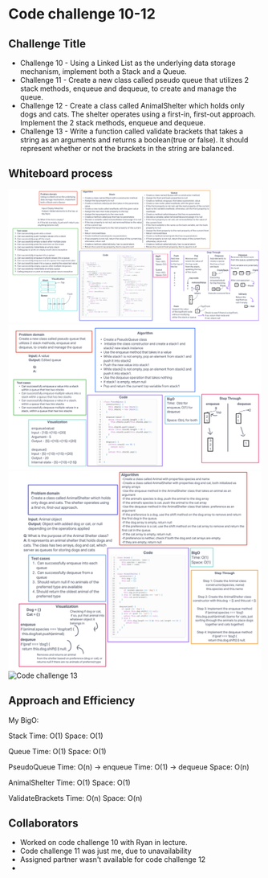 # Code challenge 10-12

## Challenge Title

- Challenge 10 - Using a Linked List as the underlying data storage mechanism, implement both a Stack and a Queue.
- Challenge 11 - Create a new class called pseudo queue that utilizes 2 stack methods, enqueue and dequeue, to create and manage the queue.
- Challenge 12 - Create a class called AnimalShelter which holds only dogs and cats.
The shelter operates using a first-in, first-out approach. Implement the 2 stack methods, enqueue and dequeue.
- Challenge 13 - Write a function called validate brackets that takes a string as an arguments and returns a boolean(true or false). It should represent whether or not the brackets in the string are balanced.

## Whiteboard process

![Code challenge 10](../whiteboard-images/whiteboard10.png)
![Code challenge 11](../whiteboard-images/whiteboard11.png)
![Code challenge 12](../whiteboard-images/whiteboard12.png)
![Code challenge 13](../whiteboard-images/)

## Approach and Efficiency

My BigO:

Stack
Time: O(1)
Space: O(1)

Queue
Time: O(1)
Space: O(1)

PseudoQueue
Time: O(n) -> enqueue
Time: O(1) -> dequeue
Space: O(n)

AnimalShelter
Time: O(1)
Space: O(1)

ValidateBrackets
Time: O(n)
Space: O(n)

## Collaborators

- Worked on code challenge 10 with Ryan in lecture.
- Code challenge 11 was just me, due to unavailability
- Assigned partner wasn't available for code challenge 12
-
